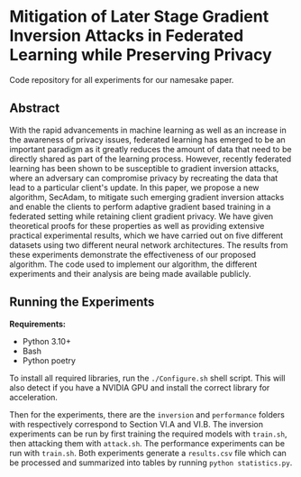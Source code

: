 # Mitigation of Later Stage Gradient Inversion Attacks in Federated Learning while Preserving Privacy

Code repository for all experiments for our namesake paper.

## Abstract

With the rapid advancements in machine learning as well as an increase in the awareness of privacy issues, federated learning has emerged to be an important paradigm as it greatly reduces the amount of data that need to be directly shared as part of the learning process. However, recently federated learning has been shown to be susceptible to gradient inversion attacks, where an adversary can compromise privacy by recreating the data that lead to a particular client's update. In this paper, we propose a new algorithm, SecAdam, to mitigate such emerging gradient inversion attacks and enable the clients to perform adaptive gradient based training in a federated setting while retaining client gradient privacy. We have given theoretical proofs for these properties as well as providing extensive practical experimental results, which we have carried out on five different datasets using two different neural network architectures. The results from these experiments demonstrate the effectiveness of our proposed algorithm.  The code used to implement our algorithm, the different experiments and their analysis are being made available publicly.

## Running the Experiments

**Requirements:**
- Python 3.10+
- Bash
- Python poetry

To install all required libraries, run the `./Configure.sh` shell script. This will also detect if you have a NVIDIA GPU and install the correct library for acceleration.

Then for the experiments, there are the `inversion` and `performance` folders with respectively correspond to Section VI.A and VI.B. The inversion experiments can be run by first training the required models with `train.sh`, then attacking them with `attack.sh`. The performance experiments can be run with `train.sh`. Both experiments generate a `results.csv` file which can be processed and summarized into tables by running `python statistics.py`.
